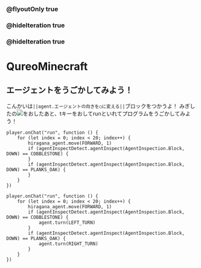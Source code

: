 ### @flyoutOnly true
### @hideIteration true
### @hideIteration true
# QureoMinecraft

## エージェントをうごかしてみよう！

こんかいは``||agent.エージェントの向きを○に変える||``ブロックをつかうよ！
みぎしたの![](https://raw.githubusercontent.com/camp-minecraft/TechkidsCampTutorial/master/images/playbutton.png)をおしたあと、tキーをおしてrunといれてプログラムをうごかしてみよう！

```template
player.onChat("run", function () {
    for (let index = 0; index < 20; index++) {
        hiragana_agent.move(FORWARD, 1)
        if (agentInspectDetect.agentInspect(AgentInspection.Block, DOWN) == COBBLESTONE) {
        }
        if (agentInspectDetect.agentInspect(AgentInspection.Block, DOWN) == PLANKS_OAK) {
        }
    }
})
```
```ghost
player.onChat("run", function () {
    for (let index = 0; index < 20; index++) {
        hiragana_agent.move(FORWARD, 1)
        if (agentInspectDetect.agentInspect(AgentInspection.Block, DOWN) == COBBLESTONE) {
            agent.turn(LEFT_TURN)
        }
        if (agentInspectDetect.agentInspect(AgentInspection.Block, DOWN) == PLANKS_OAK) {
            agent.turn(RIGHT_TURN)
        }
    }
})
```